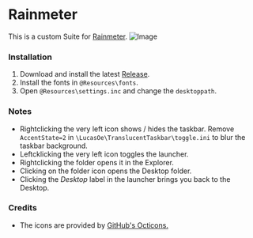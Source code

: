 # Rainmeter
This is a custom Suite for [Rainmeter](https://www.rainmeter.net).
![Image](https://i.imgur.com/C4lNoP9.jpg)

### Installation
1. Download and install the latest [Release](https://github.com/LucasOe/Rainmeter/releases).
3. Install the fonts in `@Resources\fonts`.
2. Open `@Resources\settings.inc` and change the `desktoppath`.

### Notes
* Rightclicking the very left icon shows / hides the taskbar. Remove `AccentState=2` in `\LucasOe\TranslucentTaskbar\toggle.ini` to blur the taskbar background.
* Leftcklicking the very left icon toggles the launcher.
* Rightclicking the folder opens it in the Explorer.
* Clicking on the folder icon opens the Desktop folder.
* Clicking the *Desktop* label in the launcher brings you back to the Desktop.

### Credits
* The icons are provided by [GitHub's Octicons.](https://primer.style/octicons/)
